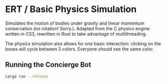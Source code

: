 # ERT / Basic Physics Simulation
Simulates the motion of bodies under gravity and linear momentum conservation (no rotation! Sorry.). Adapted from the C physics engine written in CS3, rewritten in Rust to take advantage of multithreading.

The physics simulation also allows for one basic interaction: clicking on the boxes will cycle between 3 colors. Everyone should see the same color.

## Running the Concierge Bot
```bash
cargo run --release
```